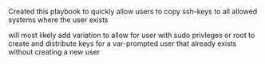 Created this playbook to quickly allow users to copy ssh-keys to all allowed systems where the user exists

will most likely add variation to allow for user with sudo privleges or root to create and distribute keys for a var-prompted user that already exists without creating a new user
